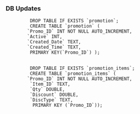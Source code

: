 ### DB Updates

             DROP TABLE IF EXISTS `promotion`;
             CREATE TABLE `promotion` (
            `Promo_ID` INT NOT NULL AUTO_INCREMENT,
            `Active` INT,
            `Created_Date` TEXT,
            `Created_Time` TEXT,
             PRIMARY KEY(`Promo_ID`) );

 
             DROP TABLE IF EXISTS `promotion_items`;
             CREATE TABLE `promotion_items` (
            `Promo_ID` INT NOT NULL AUTO_INCREMENT,
             `Item_ID` TEXT,
             `Qty` DOUBLE,
             `Discount` DOUBLE,
             `DiscType` TEXT,
			  PRIMARY KEY (`Promo_ID`));


